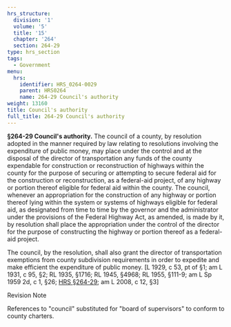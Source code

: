 ```yaml
---
hrs_structure:
  division: '1'
  volume: '5'
  title: '15'
  chapter: '264'
  section: 264-29
type: hrs_section
tags:
  - Government
menu:
  hrs:
    identifier: HRS_0264-0029
    parent: HRS0264
    name: 264-29 Council's authority
weight: 13160
title: Council's authority
full_title: 264-29 Council's authority
---
```

**§264-29 Council's authority.** The council of a county, by resolution adopted in the manner required by law relating to resolutions involving the expenditure of public money, may place under the control and at the disposal of the director of transportation any funds of the county expendable for construction or reconstruction of highways within the county for the purpose of securing or attempting to secure federal aid for the construction or reconstruction, as a federal-aid project, of any highway or portion thereof eligible for federal aid within the county. The council, whenever an appropriation for the construction of any highway or portion thereof lying within the system or systems of highways eligible for federal aid, as designated from time to time by the governor and the administrator under the provisions of the Federal Highway Act, as amended, is made by it, by resolution shall place the appropriation under the control of the director for the purpose of constructing the highway or portion thereof as a federal-aid project.

The council, by the resolution, shall also grant the director of transportation exemptions from county subdivision requirements in order to expedite and make efficient the expenditure of public money. [L 1929, c 53, pt of §1; am L 1931, c 95, §2; RL 1935, §1716; RL 1945, §4968; RL 1955, §111-9; am L Sp 1959 2d, c 1, §26; [HRS §264-29](/title-15/chapter-264/section-264-29/); am L 2008, c 12, §3]

Revision Note

References to "council" substituted for "board of supervisors" to conform to county charters.
